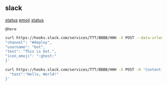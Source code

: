 slack
-

[status](https://status.slack.com/)
[emoji](https://slackmojis.com/)
[status](https://status.slack.com/)

````
@here
````

````sh
curl https://hooks.slack.com/services/TTT/BBBB/HHH -X POST --data-urlencode 'payload={
"channel": "#deploy",
"username": "bot",
"text": "This is bot.",
"icon_emoji": ":ghost:"
}'

curl https://hooks.slack.com/services/TTT/BBBB/HHH -X POST -H 'Content-type: application/json' --data '{
  "text":"Hello, World!"
}'
````

